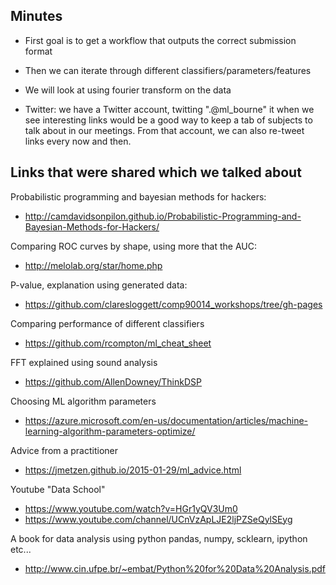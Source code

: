 ## Minutes

* First goal is to get a workflow that outputs the correct submission format

* Then we can iterate through different classifiers/parameters/features

* We will look at using fourier transform on the data

* Twitter: we have a Twitter account, twitting ".@ml_bourne" it when we see interesting links would be a good way to keep a tab of subjects to talk about in our meetings. From that account, we can also re-tweet links every now and then.

## Links that were shared which we talked about

Probabilistic programming and bayesian methods for hackers:
* http://camdavidsonpilon.github.io/Probabilistic-Programming-and-Bayesian-Methods-for-Hackers/

Comparing ROC curves by shape, using more that the AUC:
* http://melolab.org/star/home.php

P-value, explanation using generated data:
* https://github.com/claresloggett/comp90014_workshops/tree/gh-pages

Comparing performance of different classifiers
* https://github.com/rcompton/ml_cheat_sheet

FFT explained using sound analysis
* https://github.com/AllenDowney/ThinkDSP
 
Choosing ML algorithm parameters
* https://azure.microsoft.com/en-us/documentation/articles/machine-learning-algorithm-parameters-optimize/

Advice from a practitioner
* https://jmetzen.github.io/2015-01-29/ml_advice.html

Youtube "Data School"
* https://www.youtube.com/watch?v=HGr1yQV3Um0
* https://www.youtube.com/channel/UCnVzApLJE2ljPZSeQylSEyg


A book for data analysis using python pandas, numpy, scklearn, ipython etc...
* http://www.cin.ufpe.br/~embat/Python%20for%20Data%20Analysis.pdf
